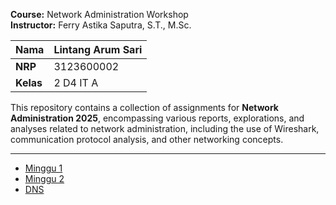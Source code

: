 **Course:** Network Administration Workshop  
**Instructor:** Ferry Astika Saputra, S.T., M.Sc.  

| **Nama**   | Lintang Arum Sari |
------------|-----------|
| **NRP**    | 3123600002 |
| **Kelas**  | 2 D4 IT A |

This repository contains a collection of assignments for **Network Administration 2025**, encompassing various reports, explorations, and analyses related to network administration, including the use of Wireshark, communication protocol analysis, and other networking concepts.

---

-  [Minggu 1](https://github.com/lintangaroem/AdminJaringan2025/tree/main/Minggu%201)
-  [Minggu 2](https://github.com/lintangaroem/AdminJaringan2025/tree/main/Minggu%202)
-  [DNS]()
